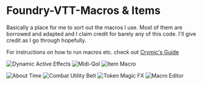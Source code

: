 # Foundry-VTT-Macros & Items
Basically a place for me to sort out the macros I use. Most of them are borrowed and adapted and I claim credit for barely any of this code. I'll give credit as I go through hopefully.

For instructions on how to run macros etc. check out [Crymic's Guide](https://gitlab.com/crymic/foundry-vtt-macros/-/blob/8.x/README.md)

![Dynamic Active Effects](https://img.shields.io/badge/Dynamic%20Active%20Effects-Required-red)
![Midi-Qol](https://img.shields.io/badge/Midi--Qol-Required-red)
![Item Macro](https://img.shields.io/badge/Item%20Macro-Recommended-lightgreen)

![About Time](https://img.shields.io/badge/About%20Time-Optional-lightgrey)
![Combat Utility Belt](https://img.shields.io/badge/Combat%20Utility%20Belt-Optional-lightgrey)
![Token Magic FX](https://img.shields.io/badge/Token%20Magic%20FX-Optional-lightgrey)
![Macro Editor](https://img.shields.io/badge/Macro%20Editor-Recommended-lightgreen)
